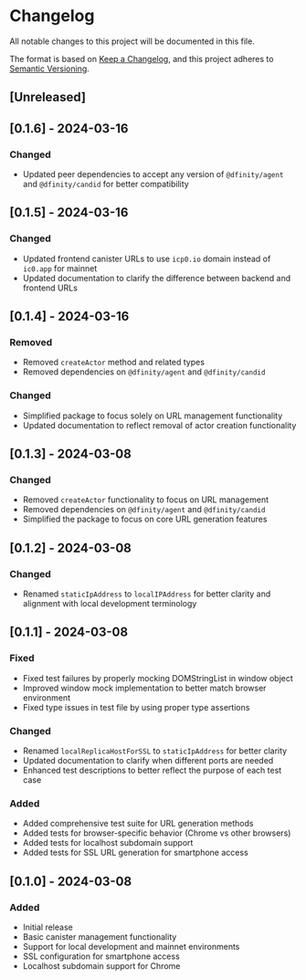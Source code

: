 # Changelog

All notable changes to this project will be documented in this file.

The format is based on [Keep a Changelog](https://keepachangelog.com/en/1.0.0/),
and this project adheres to [Semantic Versioning](https://semver.org/spec/v2.0.0.html).

## [Unreleased]

## [0.1.6] - 2024-03-16

### Changed

- Updated peer dependencies to accept any version of `@dfinity/agent` and `@dfinity/candid` for better compatibility

## [0.1.5] - 2024-03-16

### Changed

- Updated frontend canister URLs to use `icp0.io` domain instead of `ic0.app` for mainnet
- Updated documentation to clarify the difference between backend and frontend URLs

## [0.1.4] - 2024-03-16

### Removed

- Removed `createActor` method and related types
- Removed dependencies on `@dfinity/agent` and `@dfinity/candid`

### Changed

- Simplified package to focus solely on URL management functionality
- Updated documentation to reflect removal of actor creation functionality

## [0.1.3] - 2024-03-08

### Changed

- Removed `createActor` functionality to focus on URL management
- Removed dependencies on `@dfinity/agent` and `@dfinity/candid`
- Simplified the package to focus on core URL generation features

## [0.1.2] - 2024-03-08

### Changed

- Renamed `staticIpAddress` to `localIPAddress` for better clarity and alignment with local development terminology

## [0.1.1] - 2024-03-08

### Fixed

- Fixed test failures by properly mocking DOMStringList in window object
- Improved window mock implementation to better match browser environment
- Fixed type issues in test file by using proper type assertions

### Changed

- Renamed `localReplicaHostForSSL` to `staticIpAddress` for better clarity
- Updated documentation to clarify when different ports are needed
- Enhanced test descriptions to better reflect the purpose of each test case

### Added

- Added comprehensive test suite for URL generation methods
- Added tests for browser-specific behavior (Chrome vs other browsers)
- Added tests for localhost subdomain support
- Added tests for SSL URL generation for smartphone access

## [0.1.0] - 2024-03-08

### Added

- Initial release
- Basic canister management functionality
- Support for local development and mainnet environments
- SSL configuration for smartphone access
- Localhost subdomain support for Chrome
